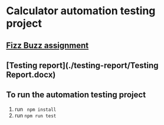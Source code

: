 # Calculator automation testing project

## [Fizz Buzz assignment](./assignment/fizz-buzz.js)

## [Testing report](./testing-report/Testing Report.docx)

## To run the automation testing project

1. run
   ` npm install`
2. run
   `npm run test`
